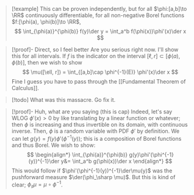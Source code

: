 >[!example]
>This can be proven independently, but for all $\phi:[a,b]\to \RR$ continuously differentiable, for all non-negative Borel functions $f:[\phi(a), \phi(b)]\to \RR$,
>$$
>	\int_{\phi(a)}^{\phi(b)} f(y)\der y = \int_a^b f(\phi(x))\phi'(x)\der x
>$$

> [!proof]- Direct, so I feel better
> Are you serious right now. I'll show this for all intervals. If $f$ is the indicator on the interval $[\ell, r]\subset [\phi(a), \phi(b)]$, then we wish to show
> $$
> 	\mu([\ell, r]) = \int_{[a,b]\cap \phi^{-1}(E)} \phi'(x)\der x
> $$
> Fine I guess you have to pass through the [[Fundamental Theorem of Calculus]].
> 

>[!todo]
>What was this massacre. Go fix it.

> [!proof]- Huh, what are you saying (this is cap)
> Indeed, let's say WLOG $\phi'(x) > 0$ by like translating by a linear function or whatever; then $\phi$ is increasing and thus invertible on its domain, with continuous inverse. Then, $\phi$ is a random variable with PDF $\phi'$ by definition. We can let $g(y) = f(y)\phi'(\phi^{-1}(y))$; this is a composition of Borel functions and thus Borel. We wish to show:
> $$
> \begin{align*}
> 	\int_{\phi(a)}^{\phi(b)} g(y)\phi'(\phi^{-1}(y))^{-1}\der y&= \int_a^b g(\phi(x))\der x
> \end{align*}
> $$
> This would follow if $\phi'(\phi^{-1}(y))^{-1}\der\mu(y)$ was the pushforward measure $\der(\phi_\sharp \mu)$. But this is kind of clear; $\phi_\sharp \mu = \mu\circ \phi^{-1}$.